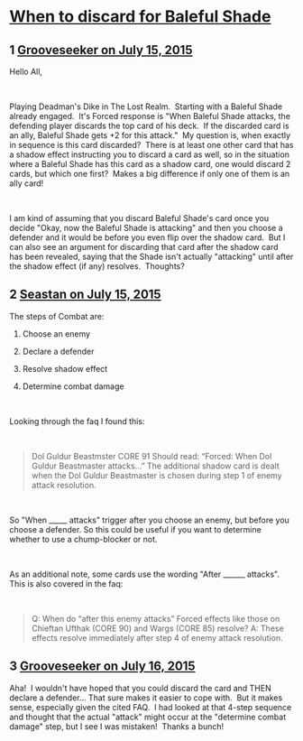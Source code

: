 # [When to discard for Baleful Shade](https://community.fantasyflightgames.com/topic/182554-when-to-discard-for-baleful-shade/)

## 1 [Grooveseeker on July 15, 2015](https://community.fantasyflightgames.com/topic/182554-when-to-discard-for-baleful-shade/?do=findComment&comment=1693034)

Hello All,

 

Playing Deadman's Dike in The Lost Realm.  Starting with a Baleful Shade already engaged.  It's Forced response is "When Baleful Shade attacks, the defending player discards the top card of his deck.  If the discarded card is an ally, Baleful Shade gets +2 for this attack."  My question is, when exactly in sequence is this card discarded?  There is at least one other card that has a shadow effect instructing you to discard a card as well, so in the situation where a Baleful Shade has this card as a shadow card, one would discard 2 cards, but which one first?  Makes a big difference if only one of them is an ally card!

 

I am kind of assuming that you discard Baleful Shade's card once you decide "Okay, now the Baleful Shade is attacking" and then you choose a defender and it would be before you even flip over the shadow card.  But I can also see an argument for discarding that card after the shadow card has been revealed, saying that the Shade isn't actually "attacking" until after the shadow effect (if any) resolves.  Thoughts?

## 2 [Seastan on July 15, 2015](https://community.fantasyflightgames.com/topic/182554-when-to-discard-for-baleful-shade/?do=findComment&comment=1693293)

The steps of Combat are:

1. Choose an enemy

2. Declare a defender

3. Resolve shadow effect

4. Determine combat damage

 

Looking through the faq I found this:

 

> Dol Guldur Beastmster CORE 91 Should read: “Forced: When Dol Guldur Beastmaster attacks...” The additional shadow card is dealt when the Dol Guldur Beastmaster is chosen during step 1 of enemy attack resolution.

 

So "When _____ attacks" trigger after you choose an enemy, but before you choose a defender. So this could be useful if you want to determine whether to use a chump-blocker or not.

 

As an additional note, some cards use the wording "After ______ attacks". This is also covered in the faq:

 

> Q: When do “after this enemy attacks” Forced effects like those on Chieftan Ufthak (CORE 90) and Wargs (CORE 85) resolve? A: These effects resolve immediately after step 4 of enemy attack resolution.

## 3 [Grooveseeker on July 16, 2015](https://community.fantasyflightgames.com/topic/182554-when-to-discard-for-baleful-shade/?do=findComment&comment=1693762)

Aha!  I wouldn't have hoped that you could discard the card and THEN declare a defender... That sure makes it easier to cope with.  But it makes sense, especially given the cited FAQ.  I had looked at that 4-step sequence and thought that the actual "attack" might occur at the "determine combat damage" step, but I see I was mistaken!  Thanks a bunch!


